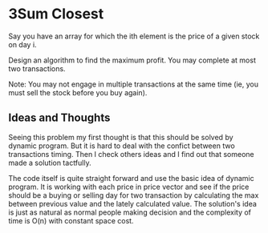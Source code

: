 # 3Sum Closest

Say you have an array for which the ith element is the price of a given stock on day i.

Design an algorithm to find the maximum profit. You may complete at most two transactions.

Note:
You may not engage in multiple transactions at the same time (ie, you must sell the stock before you buy again).

## Ideas and Thoughts

Seeing this problem my first thought is that this should be solved by dynamic program. But it is hard to deal with the confict between two transactions timing. Then I check others ideas and I find out that someone made a solution tactfully. 

The code itself is quite straight forward and use the basic idea of dynamic program. It is working with each price in price vector and see if the price should be a buying or selling day for two transaction by calculating the max between previous value and the lately calculated value. The solution's idea is just as natural as normal people making decision and the complexity of time is O(n) with constant space cost.

